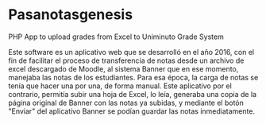 # Pasanotasgenesis
PHP App to upload grades from Excel to Uniminuto Grade System

Este software es un aplicativo web que se desarrolló en el año 2016, con el fin de facilitar el proceso de transferencia de notas desde un archivo de excel descargado de Moodle,
al sistema Banner que en ese momento, manejaba las notas de los estudiantes. Para esa época, la carga de notas se tenía que hacer una por una, de forma manual. Este aplicativo 
por el contrario, permitía subir una hoja de Excel, lo leía, generaba una copia de la página original de Banner con las notas ya subidas, y mediante el botón "Enviar" del aplicativo Banner
se podían guardar las notas inmediatamente.
